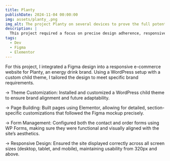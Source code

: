 ```yaml
---
title: Planty
publishDate: 2024-11-04 00:00:00
img: assets/planty_.png
img_alt: The project Planty on several devices to prove the full potential of a responsive design.
description: | 
  This project required a focus on precise design adherence, responsive functionality, and user-centric forms, using HTML, CSS, and PHP. 
tags:
  - Dev
  - Figma
  - Elementor
---
```


For this project, I integrated a Figma design into a responsive e-commerce website for Planty, an energy drink brand. Using a WordPress setup with a custom child theme, I tailored the design to meet specific brand requirements.

→ Theme Customization: Installed and customized a WordPress child theme to ensure brand alignment and future adaptability.

→ Page Building: Built pages using Elementor, allowing for detailed, section-specific customizations that followed the Figma mockup precisely.

→ Form Management: Configured both the contact and order forms using WP Forms, making sure they were functional and visually aligned with the site’s aesthetics.

→ Responsive Design: Ensured the site displayed correctly across all screen sizes (desktop, tablet, and mobile), maintaining usability from 320px and above.
